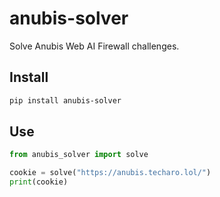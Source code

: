 # anubis-solver

Solve Anubis Web AI Firewall challenges.  

## Install
```bash
pip install anubis-solver
```

## Use

```python
from anubis_solver import solve

cookie = solve("https://anubis.techaro.lol/")
print(cookie)
```

